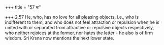 +++
title = "57 यः"

+++
2.57 He, who, has no love for all pleasing objects, i.e., who is
indifferent to them, and who does not feel attraction or repulsion when
he is united with or separated from attractive or repulsive objects
respectively, who neither rejoices at the former, nor hates the latter -
he also is of firm wisdom. Sri Krsna now mentions the next lower state.

